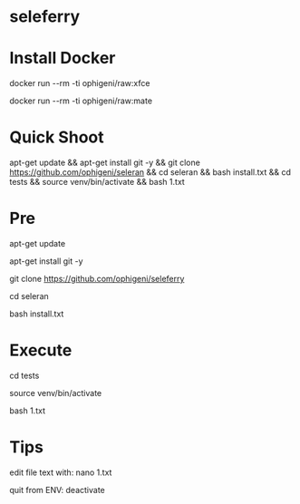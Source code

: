 # seleferry

# Install Docker

docker run --rm -ti ophigeni/raw:xfce

docker run --rm -ti ophigeni/raw:mate

# Quick Shoot

apt-get update && apt-get install git -y && git clone https://github.com/ophigeni/seleran && cd seleran && bash install.txt && cd tests && source venv/bin/activate && bash 1.txt


# Pre

apt-get update

apt-get install git -y

git clone https://github.com/ophigeni/seleferry

cd seleran

bash install.txt

# Execute

cd tests

source venv/bin/activate

bash 1.txt

# Tips

edit file text with: nano 1.txt

quit from ENV: deactivate















